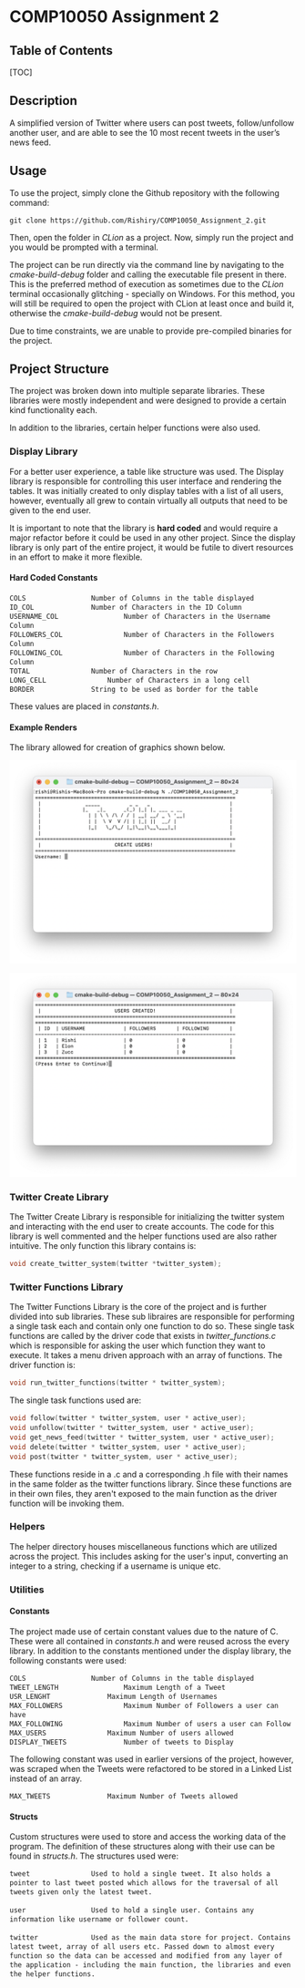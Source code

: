 # COMP10050 Assignment 2
## Table of Contents

[TOC]

## Description

A simplified version of Twitter where users can post tweets, follow/unfollow another user, and are able to see the 10 most recent tweets in the user’s news feed.

## Usage

To use the project, simply clone the Github repository with the following command:

```
git clone https://github.com/Rishiry/COMP10050_Assignment_2.git
```

Then, open the folder in *CLion* as a project. Now, simply run the project and you would be prompted with a terminal.

The project can be run directly via the command line by navigating to the *cmake-build-debug* folder and calling the executable file present in there. This is the preferred method of execution as sometimes due to the *CLion* terminal occasionally glitching - specially on Windows. For this method, you will still be required to open the project with CLion at least once and build it, otherwise the *cmake-build-debug* would not be present.

Due to time constraints, we are unable to provide pre-compiled binaries for the project.

## Project Structure

The project was broken down into multiple separate libraries. These libraries were mostly independent and were designed to provide a certain kind functionality each.

In addition to the libraries, certain helper functions were also used. 

### Display Library

For a better user experience, a table like structure was used.  The Display library is responsible for controlling this user interface and rendering the tables. It was initially created to only display tables with a list of all users, however, eventually all grew to contain virtually all outputs that need to be given to the end user.

It is important to note that the library is **hard coded** and would require a major refactor before it could be used in any other project. Since the display library is only part of the entire project, it would be futile to divert resources in an effort to make it more flexible.

#### Hard Coded Constants

```
COLS				Number of Columns in the table displayed
ID_COL				Number of Characters in the ID Column
USERNAME_COL				Number of Characters in the Username Column
FOLLOWERS_COL				Number of Characters in the Followers Column
FOLLOWING_COL				Number of Characters in the Following Column
TOTAL				Number of Characters in the row
LONG_CELL				Number of Characters in a long cell
BORDER				String to be used as border for the table
```

These values are placed in *constants.h*.

#### Example Renders

The library allowed for creation of graphics shown below.

![](./docs/example_screen_1.png)

![](./docs/example_screen_2.png)

### Twitter Create Library

The Twitter Create Library is responsible for initializing the twitter system and interacting with the end user to create accounts. The code for this library is well commented and the helper functions used are also rather intuitive. The only function this library contains is:

```c
void create_twitter_system(twitter *twitter_system);
```

### Twitter Functions Library

The Twitter Functions Library is the core of the project and is further divided into sub libraries. These sub libraires are responsible for performing a single task each and contain only one function to do so. These single task functions are called by the driver code that exists in *twitter_functions.c* which is responsible for asking the user which function they want to execute. It takes a menu driven approach with an array of functions. The driver function is:

```c
void run_twitter_functions(twitter * twitter_system);
```

The single task functions used are:

```c
void follow(twitter * twitter_system, user * active_user);
void unfollow(twitter * twitter_system, user * active_user);
void get_news_feed(twitter * twitter_system, user * active_user);
void delete(twitter * twitter_system, user * active_user);
void post(twitter * twitter_system, user * active_user);
```

These functions reside in a .c and a corresponding .h file with their names in the same folder as the twitter functions library. Since these functions are in their own files, they aren't exposed to the main function as the driver function will be invoking them.

### Helpers

The helper directory houses miscellaneous functions which are utilized across the project. This includes asking for the user's input, converting an integer to a string, checking if a username is unique etc.

### Utilities

#### Constants

The project made use of certain constant values due to the nature of C. These were all contained in *constants.h* and were reused across the every library. In addition to the constants mentioned under the display library, the following constants were used:

```
COLS				Number of Columns in the table displayed
TWEET_LENGTH				Maximum Length of a Tweet
USR_LENGHT				Maximum Length of Usernames
MAX_FOLLOWERS				Maximum Number of Followers a user can have
MAX_FOLLOWING				Maximum Number of users a user can Follow
MAX_USERS				Maximum Number of users allowed
DISPLAY_TWEETS				Number of tweets to Display
```

The following constant was used in earlier versions of the project, however, was scraped when the Tweets were refactored to be stored in a Linked List instead of an array.

```
MAX_TWEETS				Maximum Number of Tweets allowed
```

#### Structs

Custom structures were used to store and access the working data of the program. The definition of these structures along with their use can be found in *structs.h*. The structures used were:

```
tweet				Used to hold a single tweet. It also holds a pointer to last tweet posted which allows for the traversal of all tweets given only the latest tweet.

user				Used to hold a single user. Contains any information like username or follower count.

twitter				Used as the main data store for project. Contains latest tweet, array of all users etc. Passed down to almost every function so the data can be accessed and modified from any layer of the application - including the main function, the libraries and even the helper functions.
```

